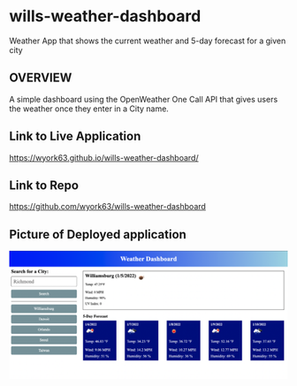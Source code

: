 # wills-weather-dashboard
Weather App that shows the current weather and 5-day forecast for a given city

## OVERVIEW
A simple dashboard using the OpenWeather One Call API that gives users the weather once they enter in a City name. 

## Link to Live Application
https://wyork63.github.io/wills-weather-dashboard/

## Link to Repo
https://github.com/wyork63/wills-weather-dashboard

## Picture of Deployed application
![Screenshot of Weather Dashboard](./assets/weather-dashboardimg.png)